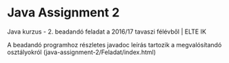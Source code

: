 # Java Assignment 2
Java kurzus - 2. beadandó feladat a 2016/17 tavaszi félévből | ELTE IK

A beadandó programhoz részletes javadoc leírás tartozik a megvalósítandó osztályokról (java-assignment-2/Feladat/index.html)
